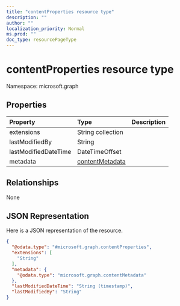 ```yaml
---
title: "contentProperties resource type"
description: ""
author: ""
localization_priority: Normal
ms.prod: ""
doc_type: resourcePageType
---
```


# contentProperties resource type


Namespace: microsoft.graph



## Properties
|Property|Type|Description|
|:---|:---|:---|
|extensions|String collection||
|lastModifiedBy|String||
|lastModifiedDateTime|DateTimeOffset||
|metadata|[contentMetadata](../resources/contentmetadata.md)||

## Relationships
None

## JSON Representation
Here is a JSON representation of the resource.
<!-- {
  "blockType": "resource",
  "@odata.type": "microsoft.graph.contentProperties"
}
-->
``` json
{
  "@odata.type": "#microsoft.graph.contentProperties",
  "extensions": [
    "String"
  ],
  "metadata": {
    "@odata.type": "microsoft.graph.contentMetadata"
  },
  "lastModifiedDateTime": "String (timestamp)",
  "lastModifiedBy": "String"
}
```

